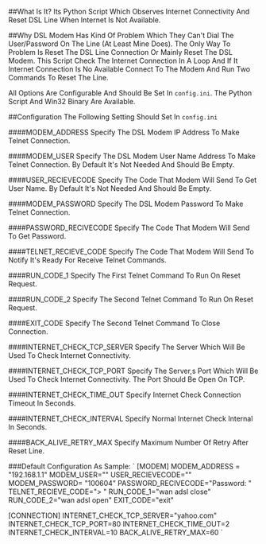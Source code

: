 ##What Is It?
Its Python Script Which Observes Internet Connectivity And Reset DSL Line When Internet Is Not Available.

##Why
DSL Modem Has Kind Of Problem Which They Can't Dial The User/Password On The Line (At Least Mine Does). The Only Way To Problem Is Reset The DSL Line Connection Or Mainly Reset The DSL Modem.
This Script Check The Internet Connection In A Loop And If It Internet Connection Is No Available Connect To The Modem And Run Two Commands To Reset The Line. 

All Options Are Configurable And Should Be Set In `config.ini`. The Python Script And Win32 Binary Are Available.

##Configuration
The Following Setting Should Set In `config.ini`

 
####MODEM_ADDRESS
Specify The DSL Modem IP Address To Make Telnet Connection.

####MODEM_USER
Specify The DSL Modem User Name Address To Make Telnet Connection. By Default It's Not Needed And Should Be Empty.

####USER_RECIEVECODE
Specify The Code That Modem Will Send To Get User Name. By Default It's Not Needed And Should Be Empty.

####MODEM_PASSWORD
Specify The DSL Modem Password To Make Telnet Connection.

####PASSWORD_RECIVECODE
Specify The Code That Modem Will Send To Get Password.

####TELNET_RECIEVE_CODE
Specify The Code That Modem Will Send To Notify It's Ready For Receive Telnet Commands.

####RUN_CODE_1
Specify The First Telnet Command To Run On Reset Request.

####RUN_CODE_2
Specify The Second Telnet Command To Run On Reset Request.

####EXIT_CODE
Specify The Second Telnet Command To Close Connection.


####INTERNET_CHECK_TCP_SERVER
Specify The Server Which Will Be Used To Check Internet Connectivity.

####INTERNET_CHECK_TCP_PORT
Specify The Server,s Port Which Will Be Used To Check Internet Connectivity. The Port Should Be Open On TCP.

####INTERNET_CHECK_TIME_OUT
Specify Internet Check Connection Timeout In Seconds.

####INTERNET_CHECK_INTERVAL
Specify Normal Internet Check Internal In Seconds.

####BACK_ALIVE_RETRY_MAX
Specify Maximum Number Of Retry After Reset Line.


###Default Configuration As Sample:
`
[MODEM]
MODEM_ADDRESS = "192.168.1.1"
MODEM_USER=""
USER_RECIEVECODE=""
MODEM_PASSWORD= "100604"
PASSWORD_RECIVECODE="Password: "
TELNET_RECIEVE_CODE="> "
RUN_CODE_1="wan adsl close"
RUN_CODE_2="wan adsl open"
EXIT_CODE="exit"

[CONNECTION]
INTERNET_CHECK_TCP_SERVER="yahoo.com"
INTERNET_CHECK_TCP_PORT=80
INTERNET_CHECK_TIME_OUT=2
INTERNET_CHECK_INTERVAL=10
BACK_ALIVE_RETRY_MAX=60
`